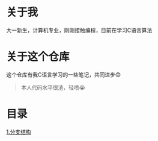 # 关于我
大一新生，计算机专业，刚刚接触编程，目前在学习C语言算法
# 关于这个仓库
这个仓库有我C语言学习的一些笔记，共同进步😊
> 本人代码水平很渣，轻喷😭
# 目录
[1.分支结构](./notes/1.分支结构.md)